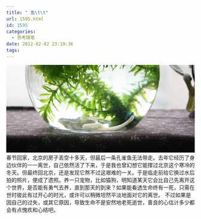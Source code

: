 ```yaml
---
title: " 鱼\t\t"
url: 1595.html
id: 1595
categories:
  - 思考随笔
date: 2012-02-02 23:19:36
tags:
---
```


[![](../../images//2012/02/fish.png "fish")](../../images//2012/02/fish.png) 春节回家，北京的房子丢空十多天，但最后一条孔雀鱼无法带走。去年它经历了身边伙伴的一一离世，自己依然活了下来，于是我也曾幻想它能撑过北京这个寒冷的冬天。但最终回北京，还是发现它熬不过这艰难的一关。于是临走前给它换过水后拍的照片，便成了遗照。养一只宠物，比如猫狗，明知道某天它会比自己先离开这个世界，是否能有勇气去养，直到那天的到来？如果能看透生命终有一死，只需在世时彼此有过开心的时光，或许可以稍微坦然平淡地面对它的离世。 不过如果是因自己的过失，或其它原因，导致生命不是安然地老死逝世，善良的心估计多少都会有点愧疚和心结吧。